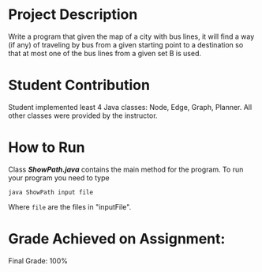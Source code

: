 # Project Description
Write a program that given the map of a city with bus lines, it will find a way (if any) of traveling by bus from a given starting point to a destination so that at most one of the bus lines from a given set B is used.

# Student Contribution
Student implemented least 4 Java classes: Node, Edge, Graph, Planner. All other classes were provided by the instructor.

# How to Run

Class ***ShowPath.java*** contains the main method for the program. To run your program you need to type

`java ShowPath input file`

Where `file` are the files in "inputFile".

# Grade Achieved on Assignment:
Final Grade: 100%
